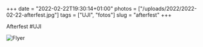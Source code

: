 +++
date = "2022-02-22T19:30:14+01:00"
photos = ["/uploads/2022/2022-02-22-afterfest.jpg"]
tags = ["UJI", "fotos"]
slug = "afterfest"
+++

Afterfest #UJI

<img alt="Flyer" src="/uploads/2022/2022-02-22-afterfest.jpg">
